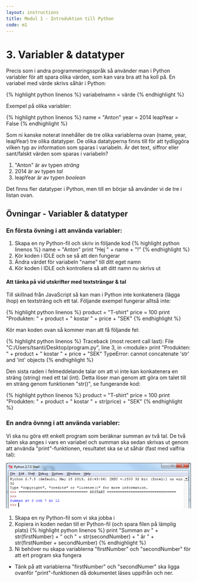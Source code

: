```yaml
---
layout: instructions
title: Modul 1 - Introduktion till Python
code: m1
---
```


# 3. Variabler & datatyper

Precis som i andra programmeringsspråk så använder man i Python variabler för att spara olika värden, som kan vara bra att ha koll på. En variabel med värde skrivs såhär i Python:

{% highlight python linenos %}
variabelnamn = värde
{% endhighlight %}

Exempel på olika variabler:

{% highlight python linenos %}
name = "Anton"
year = 2014
leapYear = False
{% endhighlight %}

Som ni kanske noterat innehåller de tre olika variablerna ovan (name, year, leapYear) tre olika datatyper. De olika datatyperna finns till för att tydliggöra vilken typ av information som sparas i variabeln. Är det text, siffror eller sant/falskt värden som sparas i variabeln?

1. "Anton" är av typen *sträng*
2. 2014 är av typen *tal*
3. leapYear är av typen *boolean*

Det finns fler datatyper i Python, men till en börjar så använder vi de tre i listan ovan.

## Övningar - Variabler & datatyper

### En första övning i att använda variabler:

1. Skapa en ny Python-fil och skriv in följande kod
{% highlight python linenos %}
name = "Anton"
print "Hej " + name + "!"
{% endhighlight %}
2. Kör koden i IDLE och se så att den fungerar
3. Ändra värdet för variabeln "name" till ditt eget namn
4. Kör koden i IDLE och kontrollera så att ditt namn nu skrivs ut

#### Att tänka på vid utskrifter med textsträngar & tal

Till skillnad från JavaScript så kan man i Python inte konkatenera (lägga ihop) en textsträng och ett tal. Följande exempel fungerar alltså inte:

{% highlight python linenos %}
product = "T-shirt"
price = 100
print "Produkten: " + product + " kostar " + price + "SEK"
{% endhighlight %}

Kör man koden ovan så kommer man att få följande fel:

{% highlight python linenos %}
Traceback (most recent call last):
File "C:/Users/tsanti/Desktop/program.py", line 3, in &lt;module&gt;
print "Produkten: " + product + " kostar " + price + "SEK"
TypeError: cannot concatenate 'str' and 'int' objects
{% endhighlight %}

Den sista raden i felmeddelande talar om att vi inte kan konkatenera en sträng (string) med ett tal (int). Detta löser man genom att göra om talet till en sträng genom funktionen "str()", se fungerande kod:

{% highlight python linenos %}
product = "T-shirt"
price = 100
print "Produkten: " + product + " kostar " + str(price) + "SEK"
{% endhighlight %}

### En andra övnng i att använda variabler:

Vi ska nu göra ett enkelt program som beräknar summan av två tal. De två talen ska anges i vars en variabel och summan ska sedan skrivas ut genom att använda "print"-funktionen, resultatet ska se ut såhär (fast med valfria tal):

![Idle](images/idle5.png)

1. Skapa en ny Python-fil som vi ska jobba i
2. Kopiera in koden nedan till er Python-fil (och spara filen på lämplig plats)
{% highlight python linenos %}
print "Summan av " + str(firstNumber) + " och " + str(secondNumber) + " är " + str(firstNumber + secondNumber)
{% endhighlight %}
3. Ni behöver nu skapa variablerna "firstNumber" och "secondNumber" för att ert program ska fungera

* Tänk på att variablerna "firstNumber" och "secondNumer" ska ligga ovanför "print"-funktionen då dokumentet läses uppifrån och ner.